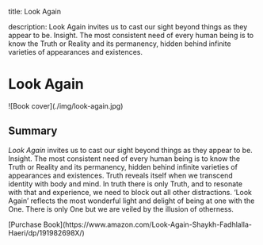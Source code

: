 title: Look Again

description: Look Again invites us to cast our sight beyond things as they appear to be. Insight. The most consistent need of every human being is to know the Truth or Reality and its permanency, hidden behind infinite varieties of appearances and existences.

# Look Again

<div markdown="1" class="cover-image">
![Book cover](./img/look-again.jpg)
</div>

## Summary

_Look Again_ invites us to cast our sight beyond things as they appear to be. Insight. The most consistent need of every human being is to know the Truth or Reality and its permanency, hidden behind infinite varieties of appearances and existences. Truth reveals itself when we transcend identity with body and mind. In truth there is only Truth, and to resonate with that and experience, we need to block out all other distractions. ‘Look Again’ reflects the most wonderful light and delight of being at one with the One. There is only One but we are veiled by the illusion of otherness.

<div markdown="3" class="purchase-link">
[Purchase Book](https://www.amazon.com/Look-Again-Shaykh-Fadhlalla-Haeri/dp/191982698X/)
</div>